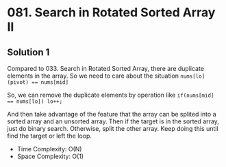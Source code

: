 # 081. Search in Rotated Sorted Array II
## Solution 1
Compared to 033. Search in Rotated Sorted Array, there are duplicate elements in the array. So we need to care about the situation `nums[lo] (pivot) == nums[mid]`

So, we can remove the duplicate elements by operation like `if(nums[mid] == nums[lo]) lo++;`

And then take advantage of the feature that the array can be splited into a sorted array and an unsorted array. Then if the target is in the sorted array, just do binary search. Otherwise, split the other array. Keep doing this until find the target or left the loop.
* Time Complexity: O(N)
* Space Complexity: O(1)